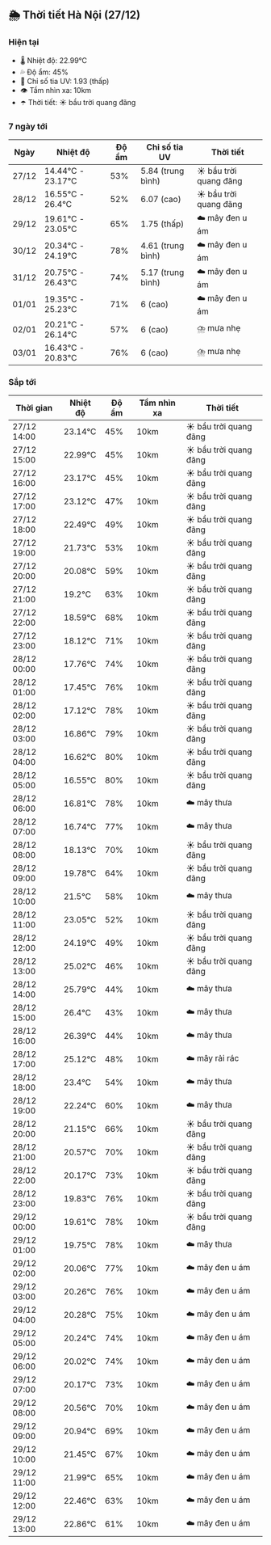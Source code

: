 ## 🌦️ Thời tiết Hà Nội (27/12)

### Hiện tại

- 🌡️ Nhiệt độ: 22.99℃
- 💦 Độ ẩm: 45%
- 🌟 Chỉ số tia UV: 1.93 (thấp)
- 👁️ Tầm nhìn xa: 10km
- ☂️ Thời tiết: ☀️ bầu trời quang đãng

### 7 ngày tới

| Ngày | Nhiệt độ | Độ ẩm | Chỉ số tia UV | Thời tiết |
| --- | --- | --- | --- | --- |
| 27/12 | 14.44℃ - 23.17℃ | 53% | 5.84 (trung bình) | ☀️ bầu trời quang đãng |
| 28/12 | 16.55℃ - 26.4℃ | 52% | 6.07 (cao) | ☀️ bầu trời quang đãng |
| 29/12 | 19.61℃ - 23.05℃ | 65% | 1.75 (thấp) | ☁️ mây đen u ám |
| 30/12 | 20.34℃ - 24.19℃ | 78% | 4.61 (trung bình) | ☁️ mây đen u ám |
| 31/12 | 20.75℃ - 26.43℃ | 74% | 5.17 (trung bình) | ☁️ mây đen u ám |
| 01/01 | 19.35℃ - 25.23℃ | 71% | 6 (cao) | ☁️ mây đen u ám |
| 02/01 | 20.21℃ - 26.14℃ | 57% | 6 (cao) | ⛈️ mưa nhẹ |
| 03/01 | 16.43℃ - 20.83℃ | 76% | 6 (cao) | ⛈️ mưa nhẹ |

### Sắp tới

| Thời gian | Nhiệt độ | Độ ẩm | Tầm nhìn xa | Thời tiết |
| --- | --- | --- | --- | --- |
| 27/12 14:00 | 23.14℃ | 45% | 10km | ☀️ bầu trời quang đãng |
| 27/12 15:00 | 22.99℃ | 45% | 10km | ☀️ bầu trời quang đãng |
| 27/12 16:00 | 23.17℃ | 45% | 10km | ☀️ bầu trời quang đãng |
| 27/12 17:00 | 23.12℃ | 47% | 10km | ☀️ bầu trời quang đãng |
| 27/12 18:00 | 22.49℃ | 49% | 10km | ☀️ bầu trời quang đãng |
| 27/12 19:00 | 21.73℃ | 53% | 10km | ☀️ bầu trời quang đãng |
| 27/12 20:00 | 20.08℃ | 59% | 10km | ☀️ bầu trời quang đãng |
| 27/12 21:00 | 19.2℃ | 63% | 10km | ☀️ bầu trời quang đãng |
| 27/12 22:00 | 18.59℃ | 68% | 10km | ☀️ bầu trời quang đãng |
| 27/12 23:00 | 18.12℃ | 71% | 10km | ☀️ bầu trời quang đãng |
| 28/12 00:00 | 17.76℃ | 74% | 10km | ☀️ bầu trời quang đãng |
| 28/12 01:00 | 17.45℃ | 76% | 10km | ☀️ bầu trời quang đãng |
| 28/12 02:00 | 17.12℃ | 78% | 10km | ☀️ bầu trời quang đãng |
| 28/12 03:00 | 16.86℃ | 79% | 10km | ☀️ bầu trời quang đãng |
| 28/12 04:00 | 16.62℃ | 80% | 10km | ☀️ bầu trời quang đãng |
| 28/12 05:00 | 16.55℃ | 80% | 10km | ☀️ bầu trời quang đãng |
| 28/12 06:00 | 16.81℃ | 78% | 10km | ☁️ mây thưa |
| 28/12 07:00 | 16.74℃ | 77% | 10km | ☁️ mây thưa |
| 28/12 08:00 | 18.13℃ | 70% | 10km | ☀️ bầu trời quang đãng |
| 28/12 09:00 | 19.78℃ | 64% | 10km | ☀️ bầu trời quang đãng |
| 28/12 10:00 | 21.5℃ | 58% | 10km | ☁️ mây thưa |
| 28/12 11:00 | 23.05℃ | 52% | 10km | ☀️ bầu trời quang đãng |
| 28/12 12:00 | 24.19℃ | 49% | 10km | ☀️ bầu trời quang đãng |
| 28/12 13:00 | 25.02℃ | 46% | 10km | ☀️ bầu trời quang đãng |
| 28/12 14:00 | 25.79℃ | 44% | 10km | ☁️ mây thưa |
| 28/12 15:00 | 26.4℃ | 43% | 10km | ☁️ mây thưa |
| 28/12 16:00 | 26.39℃ | 44% | 10km | ☁️ mây thưa |
| 28/12 17:00 | 25.12℃ | 48% | 10km | ☁️ mây rải rác |
| 28/12 18:00 | 23.4℃ | 54% | 10km | ☁️ mây thưa |
| 28/12 19:00 | 22.24℃ | 60% | 10km | ☁️ mây thưa |
| 28/12 20:00 | 21.15℃ | 66% | 10km | ☀️ bầu trời quang đãng |
| 28/12 21:00 | 20.57℃ | 70% | 10km | ☀️ bầu trời quang đãng |
| 28/12 22:00 | 20.17℃ | 73% | 10km | ☀️ bầu trời quang đãng |
| 28/12 23:00 | 19.83℃ | 76% | 10km | ☀️ bầu trời quang đãng |
| 29/12 00:00 | 19.61℃ | 78% | 10km | ☀️ bầu trời quang đãng |
| 29/12 01:00 | 19.75℃ | 78% | 10km | ☁️ mây thưa |
| 29/12 02:00 | 20.06℃ | 77% | 10km | ☁️ mây đen u ám |
| 29/12 03:00 | 20.26℃ | 76% | 10km | ☁️ mây đen u ám |
| 29/12 04:00 | 20.28℃ | 75% | 10km | ☁️ mây đen u ám |
| 29/12 05:00 | 20.24℃ | 74% | 10km | ☁️ mây đen u ám |
| 29/12 06:00 | 20.02℃ | 74% | 10km | ☁️ mây đen u ám |
| 29/12 07:00 | 20.17℃ | 73% | 10km | ☁️ mây đen u ám |
| 29/12 08:00 | 20.56℃ | 70% | 10km | ☁️ mây đen u ám |
| 29/12 09:00 | 20.94℃ | 69% | 10km | ☁️ mây đen u ám |
| 29/12 10:00 | 21.45℃ | 67% | 10km | ☁️ mây đen u ám |
| 29/12 11:00 | 21.99℃ | 65% | 10km | ☁️ mây đen u ám |
| 29/12 12:00 | 22.46℃ | 63% | 10km | ☁️ mây đen u ám |
| 29/12 13:00 | 22.86℃ | 61% | 10km | ☁️ mây đen u ám |
